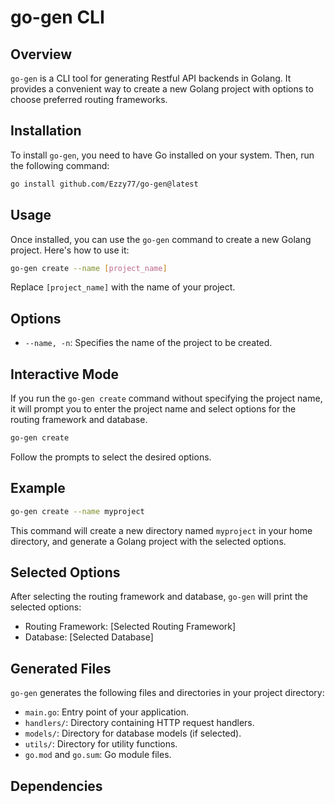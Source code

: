 # go-gen CLI

## Overview

`go-gen` is a CLI tool for generating Restful API backends in Golang. It provides a convenient way to create a new Golang project with options to choose preferred routing frameworks.

## Installation

To install `go-gen`, you need to have Go installed on your system. Then, run the following command:

```bash
go install github.com/Ezzy77/go-gen@latest
```

## Usage

Once installed, you can use the `go-gen` command to create a new Golang project. Here's how to use it:

```bash
go-gen create --name [project_name]
```

Replace `[project_name]` with the name of your project.

## Options

- `--name, -n`: Specifies the name of the project to be created.

## Interactive Mode

If you run the `go-gen create` command without specifying the project name, it will prompt you to enter the project name and select options for the routing framework and database.

```bash
go-gen create
```

Follow the prompts to select the desired options.

## Example

```bash
go-gen create --name myproject
```

This command will create a new directory named `myproject` in your home directory, and generate a Golang project with the selected options.

## Selected Options

After selecting the routing framework and database, `go-gen` will print the selected options:

- Routing Framework: [Selected Routing Framework]
- Database: [Selected Database]

## Generated Files

`go-gen` generates the following files and directories in your project directory:

- `main.go`: Entry point of your application.
- `handlers/`: Directory containing HTTP request handlers.
- `models/`: Directory for database models (if selected).
- `utils/`: Directory for utility functions.
- `go.mod` and `go.sum`: Go module files.

## Dependencies
